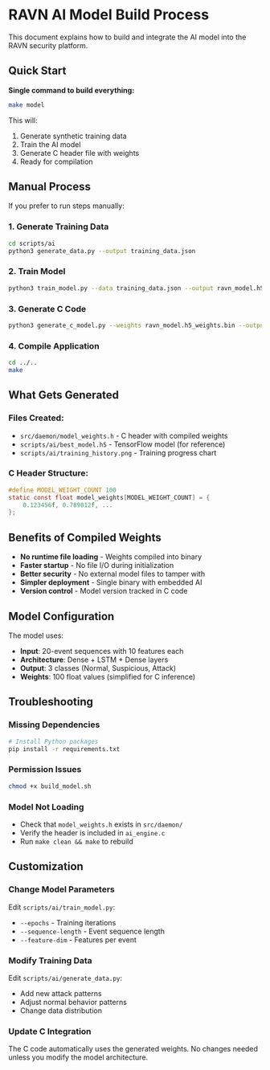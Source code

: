 # RAVN AI Model Build Process

This document explains how to build and integrate the AI model into the RAVN security platform.

## Quick Start

**Single command to build everything:**
```bash
make model
```

This will:
1. Generate synthetic training data
2. Train the AI model
3. Generate C header file with weights
4. Ready for compilation

## Manual Process

If you prefer to run steps manually:

### 1. Generate Training Data
```bash
cd scripts/ai
python3 generate_data.py --output training_data.json
```

### 2. Train Model
```bash
python3 train_model.py --data training_data.json --output ravn_model.h5 --epochs 50
```

### 3. Generate C Code
```bash
python3 generate_c_model.py --weights ravn_model.h5_weights.bin --output ../../src/daemon/model_weights.h
```

### 4. Compile Application
```bash
cd ../..
make
```

## What Gets Generated

### Files Created:
- `src/daemon/model_weights.h` - C header with compiled weights
- `scripts/ai/best_model.h5` - TensorFlow model (for reference)
- `scripts/ai/training_history.png` - Training progress chart

### C Header Structure:
```c
#define MODEL_WEIGHT_COUNT 100
static const float model_weights[MODEL_WEIGHT_COUNT] = {
    0.123456f, 0.789012f, ...
};
```

## Benefits of Compiled Weights

- **No runtime file loading** - Weights compiled into binary  
- **Faster startup** - No file I/O during initialization  
- **Better security** - No external model files to tamper with  
- **Simpler deployment** - Single binary with embedded AI  
- **Version control** - Model version tracked in C code  

## Model Configuration

The model uses:
- **Input**: 20-event sequences with 10 features each
- **Architecture**: Dense + LSTM + Dense layers
- **Output**: 3 classes (Normal, Suspicious, Attack)
- **Weights**: 100 float values (simplified for C inference)

## Troubleshooting

### Missing Dependencies
```bash
# Install Python packages
pip install -r requirements.txt
```

### Permission Issues
```bash
chmod +x build_model.sh
```

### Model Not Loading
- Check that `model_weights.h` exists in `src/daemon/`
- Verify the header is included in `ai_engine.c`
- Run `make clean && make` to rebuild

## Customization

### Change Model Parameters
Edit `scripts/ai/train_model.py`:
- `--epochs` - Training iterations
- `--sequence-length` - Event sequence length
- `--feature-dim` - Features per event

### Modify Training Data
Edit `scripts/ai/generate_data.py`:
- Add new attack patterns
- Adjust normal behavior patterns
- Change data distribution

### Update C Integration
The C code automatically uses the generated weights. No changes needed unless you modify the model architecture.
